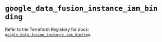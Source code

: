 # `google_data_fusion_instance_iam_binding`

Refer to the Terraform Registory for docs: [`google_data_fusion_instance_iam_binding`](https://www.terraform.io/docs/providers/google-beta/r/google_data_fusion_instance_iam_binding).
